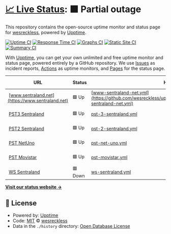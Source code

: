 # [📈 Live Status](https://wesreckless.github.io/upptime_test): <!--live status--> **🟧 Partial outage**

This repository contains the open-source uptime monitor and status page for [wesreckless](https://wesreckless.github.io/upptime_test), powered by [Upptime](https://github.com/upptime/upptime).

[![Uptime CI](https://github.com/wesreckless/upptime_test/workflows/Uptime%20CI/badge.svg)](https://github.com/wesreckless/upptime_test/actions?query=workflow%3A%22Uptime+CI%22)
[![Response Time CI](https://github.com/wesreckless/upptime_test/workflows/Response%20Time%20CI/badge.svg)](https://github.com/wesreckless/upptime_test/actions?query=workflow%3A%22Response+Time+CI%22)
[![Graphs CI](https://github.com/wesreckless/upptime_test/workflows/Graphs%20CI/badge.svg)](https://github.com/wesreckless/upptime_test/actions?query=workflow%3A%22Graphs+CI%22)
[![Static Site CI](https://github.com/wesreckless/upptime_test/workflows/Static%20Site%20CI/badge.svg)](https://github.com/wesreckless/upptime_test/actions?query=workflow%3A%22Static+Site+CI%22)
[![Summary CI](https://github.com/wesreckless/upptime_test/workflows/Summary%20CI/badge.svg)](https://github.com/wesreckless/upptime_test/actions?query=workflow%3A%22Summary+CI%22)

With [Upptime](https://upptime.js.org), you can get your own unlimited and free uptime monitor and status page, powered entirely by a GitHub repository. We use [Issues](https://github.com/wesreckless/upptime_test/issues) as incident reports, [Actions](https://github.com/wesreckless/upptime_test/actions) as uptime monitors, and [Pages](https://wesreckless.github.io/upptime_test) for the status page.

<!--start: status pages-->
<!-- This summary is generated by Upptime (https://github.com/upptime/upptime) -->
<!-- Do not edit this manually, your changes will be overwritten -->
<!-- prettier-ignore -->
| URL | Status | History | Response Time | Uptime |
| --- | ------ | ------- | ------------- | ------ |
| <img alt="" src="https://icons.duckduckgo.com/ip3/www.sentraland.net.ico" height="13"> [www.sentraland.net](https://www.sentraland.net) | 🟩 Up | [www-sentraland-net.yml](https://github.com/wesreckless/upptime_test/commits/HEAD/history/www-sentraland-net.yml) | <details><summary><img alt="Response time graph" src="./graphs/www-sentraland-net/response-time-week.png" height="20"> 1813ms</summary><br><a href="https://wesreckless.github.io/upptime_test/history/www-sentraland-net"><img alt="Response time 1806" src="https://img.shields.io/endpoint?url=https%3A%2F%2Fraw.githubusercontent.com%2Fwesreckless%2Fupptime_test%2FHEAD%2Fapi%2Fwww-sentraland-net%2Fresponse-time.json"></a><br><a href="https://wesreckless.github.io/upptime_test/history/www-sentraland-net"><img alt="24-hour response time 1982" src="https://img.shields.io/endpoint?url=https%3A%2F%2Fraw.githubusercontent.com%2Fwesreckless%2Fupptime_test%2FHEAD%2Fapi%2Fwww-sentraland-net%2Fresponse-time-day.json"></a><br><a href="https://wesreckless.github.io/upptime_test/history/www-sentraland-net"><img alt="7-day response time 1813" src="https://img.shields.io/endpoint?url=https%3A%2F%2Fraw.githubusercontent.com%2Fwesreckless%2Fupptime_test%2FHEAD%2Fapi%2Fwww-sentraland-net%2Fresponse-time-week.json"></a><br><a href="https://wesreckless.github.io/upptime_test/history/www-sentraland-net"><img alt="30-day response time 1806" src="https://img.shields.io/endpoint?url=https%3A%2F%2Fraw.githubusercontent.com%2Fwesreckless%2Fupptime_test%2FHEAD%2Fapi%2Fwww-sentraland-net%2Fresponse-time-month.json"></a><br><a href="https://wesreckless.github.io/upptime_test/history/www-sentraland-net"><img alt="1-year response time 1806" src="https://img.shields.io/endpoint?url=https%3A%2F%2Fraw.githubusercontent.com%2Fwesreckless%2Fupptime_test%2FHEAD%2Fapi%2Fwww-sentraland-net%2Fresponse-time-year.json"></a></details> | <details><summary><a href="https://wesreckless.github.io/upptime_test/history/www-sentraland-net">100.00%</a></summary><a href="https://wesreckless.github.io/upptime_test/history/www-sentraland-net"><img alt="All-time uptime 100.00%" src="https://img.shields.io/endpoint?url=https%3A%2F%2Fraw.githubusercontent.com%2Fwesreckless%2Fupptime_test%2FHEAD%2Fapi%2Fwww-sentraland-net%2Fuptime.json"></a><br><a href="https://wesreckless.github.io/upptime_test/history/www-sentraland-net"><img alt="24-hour uptime 100.00%" src="https://img.shields.io/endpoint?url=https%3A%2F%2Fraw.githubusercontent.com%2Fwesreckless%2Fupptime_test%2FHEAD%2Fapi%2Fwww-sentraland-net%2Fuptime-day.json"></a><br><a href="https://wesreckless.github.io/upptime_test/history/www-sentraland-net"><img alt="7-day uptime 100.00%" src="https://img.shields.io/endpoint?url=https%3A%2F%2Fraw.githubusercontent.com%2Fwesreckless%2Fupptime_test%2FHEAD%2Fapi%2Fwww-sentraland-net%2Fuptime-week.json"></a><br><a href="https://wesreckless.github.io/upptime_test/history/www-sentraland-net"><img alt="30-day uptime 100.00%" src="https://img.shields.io/endpoint?url=https%3A%2F%2Fraw.githubusercontent.com%2Fwesreckless%2Fupptime_test%2FHEAD%2Fapi%2Fwww-sentraland-net%2Fuptime-month.json"></a><br><a href="https://wesreckless.github.io/upptime_test/history/www-sentraland-net"><img alt="1-year uptime 100.00%" src="https://img.shields.io/endpoint?url=https%3A%2F%2Fraw.githubusercontent.com%2Fwesreckless%2Fupptime_test%2FHEAD%2Fapi%2Fwww-sentraland-net%2Fuptime-year.json"></a></details>
| <img alt="" src="https://icons.duckduckgo.com/ip3/sent.sentraland.net.ico" height="13"> [PST3 Sentraland](https://sent.sentraland.net) | 🟩 Up | [pst-3-sentraland.yml](https://github.com/wesreckless/upptime_test/commits/HEAD/history/pst-3-sentraland.yml) | <details><summary><img alt="Response time graph" src="./graphs/pst-3-sentraland/response-time-week.png" height="20"> 536ms</summary><br><a href="https://wesreckless.github.io/upptime_test/history/pst-3-sentraland"><img alt="Response time 557" src="https://img.shields.io/endpoint?url=https%3A%2F%2Fraw.githubusercontent.com%2Fwesreckless%2Fupptime_test%2FHEAD%2Fapi%2Fpst-3-sentraland%2Fresponse-time.json"></a><br><a href="https://wesreckless.github.io/upptime_test/history/pst-3-sentraland"><img alt="24-hour response time 614" src="https://img.shields.io/endpoint?url=https%3A%2F%2Fraw.githubusercontent.com%2Fwesreckless%2Fupptime_test%2FHEAD%2Fapi%2Fpst-3-sentraland%2Fresponse-time-day.json"></a><br><a href="https://wesreckless.github.io/upptime_test/history/pst-3-sentraland"><img alt="7-day response time 536" src="https://img.shields.io/endpoint?url=https%3A%2F%2Fraw.githubusercontent.com%2Fwesreckless%2Fupptime_test%2FHEAD%2Fapi%2Fpst-3-sentraland%2Fresponse-time-week.json"></a><br><a href="https://wesreckless.github.io/upptime_test/history/pst-3-sentraland"><img alt="30-day response time 557" src="https://img.shields.io/endpoint?url=https%3A%2F%2Fraw.githubusercontent.com%2Fwesreckless%2Fupptime_test%2FHEAD%2Fapi%2Fpst-3-sentraland%2Fresponse-time-month.json"></a><br><a href="https://wesreckless.github.io/upptime_test/history/pst-3-sentraland"><img alt="1-year response time 557" src="https://img.shields.io/endpoint?url=https%3A%2F%2Fraw.githubusercontent.com%2Fwesreckless%2Fupptime_test%2FHEAD%2Fapi%2Fpst-3-sentraland%2Fresponse-time-year.json"></a></details> | <details><summary><a href="https://wesreckless.github.io/upptime_test/history/pst-3-sentraland">100.00%</a></summary><a href="https://wesreckless.github.io/upptime_test/history/pst-3-sentraland"><img alt="All-time uptime 100.00%" src="https://img.shields.io/endpoint?url=https%3A%2F%2Fraw.githubusercontent.com%2Fwesreckless%2Fupptime_test%2FHEAD%2Fapi%2Fpst-3-sentraland%2Fuptime.json"></a><br><a href="https://wesreckless.github.io/upptime_test/history/pst-3-sentraland"><img alt="24-hour uptime 100.00%" src="https://img.shields.io/endpoint?url=https%3A%2F%2Fraw.githubusercontent.com%2Fwesreckless%2Fupptime_test%2FHEAD%2Fapi%2Fpst-3-sentraland%2Fuptime-day.json"></a><br><a href="https://wesreckless.github.io/upptime_test/history/pst-3-sentraland"><img alt="7-day uptime 100.00%" src="https://img.shields.io/endpoint?url=https%3A%2F%2Fraw.githubusercontent.com%2Fwesreckless%2Fupptime_test%2FHEAD%2Fapi%2Fpst-3-sentraland%2Fuptime-week.json"></a><br><a href="https://wesreckless.github.io/upptime_test/history/pst-3-sentraland"><img alt="30-day uptime 100.00%" src="https://img.shields.io/endpoint?url=https%3A%2F%2Fraw.githubusercontent.com%2Fwesreckless%2Fupptime_test%2FHEAD%2Fapi%2Fpst-3-sentraland%2Fuptime-month.json"></a><br><a href="https://wesreckless.github.io/upptime_test/history/pst-3-sentraland"><img alt="1-year uptime 100.00%" src="https://img.shields.io/endpoint?url=https%3A%2F%2Fraw.githubusercontent.com%2Fwesreckless%2Fupptime_test%2FHEAD%2Fapi%2Fpst-3-sentraland%2Fuptime-year.json"></a></details>
| <img alt="" src="https://icons.duckduckgo.com/ip3/www.amspst.cl.ico" height="13"> [PST2 Sentraland](https://www.amspst.cl:8443/PSTadmin/init.do) | 🟩 Up | [pst-2-sentraland.yml](https://github.com/wesreckless/upptime_test/commits/HEAD/history/pst-2-sentraland.yml) | <details><summary><img alt="Response time graph" src="./graphs/pst-2-sentraland/response-time-week.png" height="20"> 597ms</summary><br><a href="https://wesreckless.github.io/upptime_test/history/pst-2-sentraland"><img alt="Response time 624" src="https://img.shields.io/endpoint?url=https%3A%2F%2Fraw.githubusercontent.com%2Fwesreckless%2Fupptime_test%2FHEAD%2Fapi%2Fpst-2-sentraland%2Fresponse-time.json"></a><br><a href="https://wesreckless.github.io/upptime_test/history/pst-2-sentraland"><img alt="24-hour response time 674" src="https://img.shields.io/endpoint?url=https%3A%2F%2Fraw.githubusercontent.com%2Fwesreckless%2Fupptime_test%2FHEAD%2Fapi%2Fpst-2-sentraland%2Fresponse-time-day.json"></a><br><a href="https://wesreckless.github.io/upptime_test/history/pst-2-sentraland"><img alt="7-day response time 597" src="https://img.shields.io/endpoint?url=https%3A%2F%2Fraw.githubusercontent.com%2Fwesreckless%2Fupptime_test%2FHEAD%2Fapi%2Fpst-2-sentraland%2Fresponse-time-week.json"></a><br><a href="https://wesreckless.github.io/upptime_test/history/pst-2-sentraland"><img alt="30-day response time 624" src="https://img.shields.io/endpoint?url=https%3A%2F%2Fraw.githubusercontent.com%2Fwesreckless%2Fupptime_test%2FHEAD%2Fapi%2Fpst-2-sentraland%2Fresponse-time-month.json"></a><br><a href="https://wesreckless.github.io/upptime_test/history/pst-2-sentraland"><img alt="1-year response time 624" src="https://img.shields.io/endpoint?url=https%3A%2F%2Fraw.githubusercontent.com%2Fwesreckless%2Fupptime_test%2FHEAD%2Fapi%2Fpst-2-sentraland%2Fresponse-time-year.json"></a></details> | <details><summary><a href="https://wesreckless.github.io/upptime_test/history/pst-2-sentraland">100.00%</a></summary><a href="https://wesreckless.github.io/upptime_test/history/pst-2-sentraland"><img alt="All-time uptime 100.00%" src="https://img.shields.io/endpoint?url=https%3A%2F%2Fraw.githubusercontent.com%2Fwesreckless%2Fupptime_test%2FHEAD%2Fapi%2Fpst-2-sentraland%2Fuptime.json"></a><br><a href="https://wesreckless.github.io/upptime_test/history/pst-2-sentraland"><img alt="24-hour uptime 100.00%" src="https://img.shields.io/endpoint?url=https%3A%2F%2Fraw.githubusercontent.com%2Fwesreckless%2Fupptime_test%2FHEAD%2Fapi%2Fpst-2-sentraland%2Fuptime-day.json"></a><br><a href="https://wesreckless.github.io/upptime_test/history/pst-2-sentraland"><img alt="7-day uptime 100.00%" src="https://img.shields.io/endpoint?url=https%3A%2F%2Fraw.githubusercontent.com%2Fwesreckless%2Fupptime_test%2FHEAD%2Fapi%2Fpst-2-sentraland%2Fuptime-week.json"></a><br><a href="https://wesreckless.github.io/upptime_test/history/pst-2-sentraland"><img alt="30-day uptime 100.00%" src="https://img.shields.io/endpoint?url=https%3A%2F%2Fraw.githubusercontent.com%2Fwesreckless%2Fupptime_test%2FHEAD%2Fapi%2Fpst-2-sentraland%2Fuptime-month.json"></a><br><a href="https://wesreckless.github.io/upptime_test/history/pst-2-sentraland"><img alt="1-year uptime 100.00%" src="https://img.shields.io/endpoint?url=https%3A%2F%2Fraw.githubusercontent.com%2Fwesreckless%2Fupptime_test%2FHEAD%2Fapi%2Fpst-2-sentraland%2Fuptime-year.json"></a></details>
| <img alt="" src="https://icons.duckduckgo.com/ip3/sms.netuno.cl.ico" height="13"> [PST NetUno](https://sms.netuno.cl:8443/PSTNetUno/init.do) | 🟩 Up | [pst-net-uno.yml](https://github.com/wesreckless/upptime_test/commits/HEAD/history/pst-net-uno.yml) | <details><summary><img alt="Response time graph" src="./graphs/pst-net-uno/response-time-week.png" height="20"> 733ms</summary><br><a href="https://wesreckless.github.io/upptime_test/history/pst-net-uno"><img alt="Response time 772" src="https://img.shields.io/endpoint?url=https%3A%2F%2Fraw.githubusercontent.com%2Fwesreckless%2Fupptime_test%2FHEAD%2Fapi%2Fpst-net-uno%2Fresponse-time.json"></a><br><a href="https://wesreckless.github.io/upptime_test/history/pst-net-uno"><img alt="24-hour response time 813" src="https://img.shields.io/endpoint?url=https%3A%2F%2Fraw.githubusercontent.com%2Fwesreckless%2Fupptime_test%2FHEAD%2Fapi%2Fpst-net-uno%2Fresponse-time-day.json"></a><br><a href="https://wesreckless.github.io/upptime_test/history/pst-net-uno"><img alt="7-day response time 733" src="https://img.shields.io/endpoint?url=https%3A%2F%2Fraw.githubusercontent.com%2Fwesreckless%2Fupptime_test%2FHEAD%2Fapi%2Fpst-net-uno%2Fresponse-time-week.json"></a><br><a href="https://wesreckless.github.io/upptime_test/history/pst-net-uno"><img alt="30-day response time 772" src="https://img.shields.io/endpoint?url=https%3A%2F%2Fraw.githubusercontent.com%2Fwesreckless%2Fupptime_test%2FHEAD%2Fapi%2Fpst-net-uno%2Fresponse-time-month.json"></a><br><a href="https://wesreckless.github.io/upptime_test/history/pst-net-uno"><img alt="1-year response time 772" src="https://img.shields.io/endpoint?url=https%3A%2F%2Fraw.githubusercontent.com%2Fwesreckless%2Fupptime_test%2FHEAD%2Fapi%2Fpst-net-uno%2Fresponse-time-year.json"></a></details> | <details><summary><a href="https://wesreckless.github.io/upptime_test/history/pst-net-uno">100.00%</a></summary><a href="https://wesreckless.github.io/upptime_test/history/pst-net-uno"><img alt="All-time uptime 100.00%" src="https://img.shields.io/endpoint?url=https%3A%2F%2Fraw.githubusercontent.com%2Fwesreckless%2Fupptime_test%2FHEAD%2Fapi%2Fpst-net-uno%2Fuptime.json"></a><br><a href="https://wesreckless.github.io/upptime_test/history/pst-net-uno"><img alt="24-hour uptime 100.00%" src="https://img.shields.io/endpoint?url=https%3A%2F%2Fraw.githubusercontent.com%2Fwesreckless%2Fupptime_test%2FHEAD%2Fapi%2Fpst-net-uno%2Fuptime-day.json"></a><br><a href="https://wesreckless.github.io/upptime_test/history/pst-net-uno"><img alt="7-day uptime 100.00%" src="https://img.shields.io/endpoint?url=https%3A%2F%2Fraw.githubusercontent.com%2Fwesreckless%2Fupptime_test%2FHEAD%2Fapi%2Fpst-net-uno%2Fuptime-week.json"></a><br><a href="https://wesreckless.github.io/upptime_test/history/pst-net-uno"><img alt="30-day uptime 100.00%" src="https://img.shields.io/endpoint?url=https%3A%2F%2Fraw.githubusercontent.com%2Fwesreckless%2Fupptime_test%2FHEAD%2Fapi%2Fpst-net-uno%2Fuptime-month.json"></a><br><a href="https://wesreckless.github.io/upptime_test/history/pst-net-uno"><img alt="1-year uptime 100.00%" src="https://img.shields.io/endpoint?url=https%3A%2F%2Fraw.githubusercontent.com%2Fwesreckless%2Fupptime_test%2FHEAD%2Fapi%2Fpst-net-uno%2Fuptime-year.json"></a></details>
| <img alt="" src="https://icons.duckduckgo.com/ip3/pst.movistar.cl.ico" height="13"> [PST Movistar](https://pst.movistar.cl:8443/PSTadmin/init.do) | 🟩 Up | [pst-movistar.yml](https://github.com/wesreckless/upptime_test/commits/HEAD/history/pst-movistar.yml) | <details><summary><img alt="Response time graph" src="./graphs/pst-movistar/response-time-week.png" height="20"> 576ms</summary><br><a href="https://wesreckless.github.io/upptime_test/history/pst-movistar"><img alt="Response time 574" src="https://img.shields.io/endpoint?url=https%3A%2F%2Fraw.githubusercontent.com%2Fwesreckless%2Fupptime_test%2FHEAD%2Fapi%2Fpst-movistar%2Fresponse-time.json"></a><br><a href="https://wesreckless.github.io/upptime_test/history/pst-movistar"><img alt="24-hour response time 640" src="https://img.shields.io/endpoint?url=https%3A%2F%2Fraw.githubusercontent.com%2Fwesreckless%2Fupptime_test%2FHEAD%2Fapi%2Fpst-movistar%2Fresponse-time-day.json"></a><br><a href="https://wesreckless.github.io/upptime_test/history/pst-movistar"><img alt="7-day response time 576" src="https://img.shields.io/endpoint?url=https%3A%2F%2Fraw.githubusercontent.com%2Fwesreckless%2Fupptime_test%2FHEAD%2Fapi%2Fpst-movistar%2Fresponse-time-week.json"></a><br><a href="https://wesreckless.github.io/upptime_test/history/pst-movistar"><img alt="30-day response time 574" src="https://img.shields.io/endpoint?url=https%3A%2F%2Fraw.githubusercontent.com%2Fwesreckless%2Fupptime_test%2FHEAD%2Fapi%2Fpst-movistar%2Fresponse-time-month.json"></a><br><a href="https://wesreckless.github.io/upptime_test/history/pst-movistar"><img alt="1-year response time 574" src="https://img.shields.io/endpoint?url=https%3A%2F%2Fraw.githubusercontent.com%2Fwesreckless%2Fupptime_test%2FHEAD%2Fapi%2Fpst-movistar%2Fresponse-time-year.json"></a></details> | <details><summary><a href="https://wesreckless.github.io/upptime_test/history/pst-movistar">100.00%</a></summary><a href="https://wesreckless.github.io/upptime_test/history/pst-movistar"><img alt="All-time uptime 100.00%" src="https://img.shields.io/endpoint?url=https%3A%2F%2Fraw.githubusercontent.com%2Fwesreckless%2Fupptime_test%2FHEAD%2Fapi%2Fpst-movistar%2Fuptime.json"></a><br><a href="https://wesreckless.github.io/upptime_test/history/pst-movistar"><img alt="24-hour uptime 100.00%" src="https://img.shields.io/endpoint?url=https%3A%2F%2Fraw.githubusercontent.com%2Fwesreckless%2Fupptime_test%2FHEAD%2Fapi%2Fpst-movistar%2Fuptime-day.json"></a><br><a href="https://wesreckless.github.io/upptime_test/history/pst-movistar"><img alt="7-day uptime 100.00%" src="https://img.shields.io/endpoint?url=https%3A%2F%2Fraw.githubusercontent.com%2Fwesreckless%2Fupptime_test%2FHEAD%2Fapi%2Fpst-movistar%2Fuptime-week.json"></a><br><a href="https://wesreckless.github.io/upptime_test/history/pst-movistar"><img alt="30-day uptime 100.00%" src="https://img.shields.io/endpoint?url=https%3A%2F%2Fraw.githubusercontent.com%2Fwesreckless%2Fupptime_test%2FHEAD%2Fapi%2Fpst-movistar%2Fuptime-month.json"></a><br><a href="https://wesreckless.github.io/upptime_test/history/pst-movistar"><img alt="1-year uptime 100.00%" src="https://img.shields.io/endpoint?url=https%3A%2F%2Fraw.githubusercontent.com%2Fwesreckless%2Fupptime_test%2FHEAD%2Fapi%2Fpst-movistar%2Fuptime-year.json"></a></details>
| <img alt="" src="https://icons.duckduckgo.com/ip3/ws.sentraland.net.ico" height="13"> [WS Sentraland](https://ws.sentraland.net) | 🟥 Down | [ws-sentraland.yml](https://github.com/wesreckless/upptime_test/commits/HEAD/history/ws-sentraland.yml) | <details><summary><img alt="Response time graph" src="./graphs/ws-sentraland/response-time-week.png" height="20"> 491ms</summary><br><a href="https://wesreckless.github.io/upptime_test/history/ws-sentraland"><img alt="Response time 499" src="https://img.shields.io/endpoint?url=https%3A%2F%2Fraw.githubusercontent.com%2Fwesreckless%2Fupptime_test%2FHEAD%2Fapi%2Fws-sentraland%2Fresponse-time.json"></a><br><a href="https://wesreckless.github.io/upptime_test/history/ws-sentraland"><img alt="24-hour response time 521" src="https://img.shields.io/endpoint?url=https%3A%2F%2Fraw.githubusercontent.com%2Fwesreckless%2Fupptime_test%2FHEAD%2Fapi%2Fws-sentraland%2Fresponse-time-day.json"></a><br><a href="https://wesreckless.github.io/upptime_test/history/ws-sentraland"><img alt="7-day response time 491" src="https://img.shields.io/endpoint?url=https%3A%2F%2Fraw.githubusercontent.com%2Fwesreckless%2Fupptime_test%2FHEAD%2Fapi%2Fws-sentraland%2Fresponse-time-week.json"></a><br><a href="https://wesreckless.github.io/upptime_test/history/ws-sentraland"><img alt="30-day response time 499" src="https://img.shields.io/endpoint?url=https%3A%2F%2Fraw.githubusercontent.com%2Fwesreckless%2Fupptime_test%2FHEAD%2Fapi%2Fws-sentraland%2Fresponse-time-month.json"></a><br><a href="https://wesreckless.github.io/upptime_test/history/ws-sentraland"><img alt="1-year response time 499" src="https://img.shields.io/endpoint?url=https%3A%2F%2Fraw.githubusercontent.com%2Fwesreckless%2Fupptime_test%2FHEAD%2Fapi%2Fws-sentraland%2Fresponse-time-year.json"></a></details> | <details><summary><a href="https://wesreckless.github.io/upptime_test/history/ws-sentraland">0.00%</a></summary><a href="https://wesreckless.github.io/upptime_test/history/ws-sentraland"><img alt="All-time uptime 0.00%" src="https://img.shields.io/endpoint?url=https%3A%2F%2Fraw.githubusercontent.com%2Fwesreckless%2Fupptime_test%2FHEAD%2Fapi%2Fws-sentraland%2Fuptime.json"></a><br><a href="https://wesreckless.github.io/upptime_test/history/ws-sentraland"><img alt="24-hour uptime 0.00%" src="https://img.shields.io/endpoint?url=https%3A%2F%2Fraw.githubusercontent.com%2Fwesreckless%2Fupptime_test%2FHEAD%2Fapi%2Fws-sentraland%2Fuptime-day.json"></a><br><a href="https://wesreckless.github.io/upptime_test/history/ws-sentraland"><img alt="7-day uptime 0.00%" src="https://img.shields.io/endpoint?url=https%3A%2F%2Fraw.githubusercontent.com%2Fwesreckless%2Fupptime_test%2FHEAD%2Fapi%2Fws-sentraland%2Fuptime-week.json"></a><br><a href="https://wesreckless.github.io/upptime_test/history/ws-sentraland"><img alt="30-day uptime 0.00%" src="https://img.shields.io/endpoint?url=https%3A%2F%2Fraw.githubusercontent.com%2Fwesreckless%2Fupptime_test%2FHEAD%2Fapi%2Fws-sentraland%2Fuptime-month.json"></a><br><a href="https://wesreckless.github.io/upptime_test/history/ws-sentraland"><img alt="1-year uptime 0.00%" src="https://img.shields.io/endpoint?url=https%3A%2F%2Fraw.githubusercontent.com%2Fwesreckless%2Fupptime_test%2FHEAD%2Fapi%2Fws-sentraland%2Fuptime-year.json"></a></details>

<!--end: status pages-->

[**Visit our status website →**](https://wesreckless.github.io/upptime_test)

## 📄 License

- Powered by: [Upptime](https://github.com/upptime/upptime)
- Code: [MIT](./LICENSE) © [wesreckless](https://wesreckless.github.io/upptime_test)
- Data in the `./history` directory: [Open Database License](https://opendatacommons.org/licenses/odbl/1-0/)
